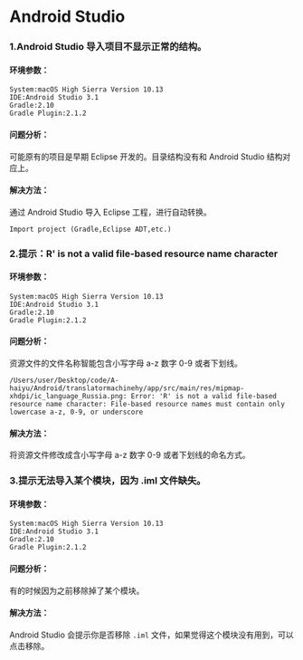 #  Android Studio



### 1.Android Studio 导入项目不显示正常的结构。

#### 环境参数：

```  
System:macOS High Sierra Version 10.13
IDE:Android Studio 3.1
Gradle:2.10
Gradle Plugin:2.1.2
```

#### 问题分析：

可能原有的项目是早期 Eclipse 开发的。目录结构没有和 Android Studio 结构对应上。

#### 解决方法：

通过 Android Studio 导入 Eclipse 工程，进行自动转换。

```
Import project (Gradle,Eclipse ADT,etc.)
```




### 2.提示：R' is not a valid file-based resource name character

#### 环境参数：

```  
System:macOS High Sierra Version 10.13
IDE:Android Studio 3.1
Gradle:2.10
Gradle Plugin:2.1.2
```

#### 问题分析：

资源文件的文件名称智能包含小写字母 a-z 数字 0-9 或者下划线。

```
/Users/user/Desktop/code/A-haiyu/Android/translatormachinehy/app/src/main/res/mipmap-xhdpi/ic_language_Russia.png: Error: 'R' is not a valid file-based resource name character: File-based resource names must contain only lowercase a-z, 0-9, or underscore
```

#### 解决方法：

将资源文件修改成含小写字母 a-z 数字 0-9 或者下划线的命名方式。

### 3.提示无法导入某个模块，因为 .iml 文件缺失。

#### 环境参数：

```  
System:macOS High Sierra Version 10.13
IDE:Android Studio 3.1
Gradle:2.10
Gradle Plugin:2.1.2
```

#### 问题分析：

有的时候因为之前移除掉了某个模块。

#### 解决方法：

Android Studio 会提示你是否移除 `.iml` 文件，如果觉得这个模块没有用到，可以点击移除。




